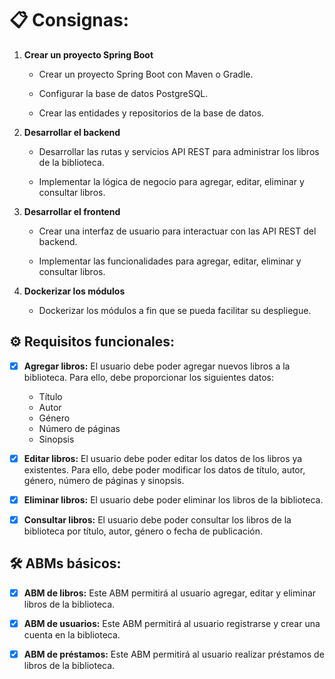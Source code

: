 # 📋 Consignas:

1. **Crear un proyecto Spring Boot**
    
    - Crear un proyecto Spring Boot con Maven o Gradle.

    - Configurar la base de datos PostgreSQL.

    - Crear las entidades y repositorios de la base de datos.
    
1. **Desarrollar el backend**
    
    - Desarrollar las rutas y servicios API REST para administrar los libros de la biblioteca.
    
    - Implementar la lógica de negocio para agregar, editar, eliminar y consultar libros.
    
1. **Desarrollar el frontend**
    
    - Crear una interfaz de usuario para interactuar con las API REST del backend.
    
    - Implementar las funcionalidades para agregar, editar, eliminar y consultar libros.
    
1. **Dockerizar los módulos**
    
    - Dockerizar los módulos a fin que se pueda facilitar su despliegue.

## ⚙️ Requisitos funcionales:

- [x] **Agregar libros:** El usuario debe poder agregar nuevos libros a la biblioteca. Para ello, debe proporcionar los siguientes datos:
    - Título
    - Autor
    - Género
    - Número de páginas
    - Sinopsis

- [x] **Editar libros:** El usuario debe poder editar los datos de los libros ya existentes. Para ello, debe poder modificar los datos de título, autor, género, número de páginas y sinopsis.

- [x] **Eliminar libros:** El usuario debe poder eliminar los libros de la biblioteca.

- [x] **Consultar libros:** El usuario debe poder consultar los libros de la biblioteca por título, autor, género o fecha de publicación.

## 🛠️ ABMs básicos:

- [x] **ABM de libros:** Este ABM permitirá al usuario agregar, editar y eliminar libros de la biblioteca.

- [x] **ABM de usuarios:** Este ABM permitirá al usuario registrarse y crear una cuenta en la biblioteca.

- [x] **ABM de préstamos:** Este ABM permitirá al usuario realizar préstamos de libros de la biblioteca.
